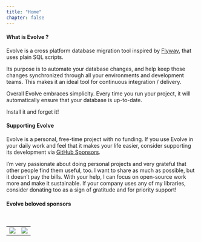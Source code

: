 ```yaml
---
title: "Home"
chapter: false
---
```


#### What is Evolve ?

Evolve is a cross platform database migration tool inspired by [Flyway](https://flywaydb.org/), that uses plain SQL scripts.

Its purpose is to automate your database changes, and help keep those changes synchronized through all your environments and development teams. This makes it an ideal tool for continuous integration / delivery.

Overall Evolve embraces simplicity. Every time you run your project, it will automatically ensure that your database is up-to-date.

Install it and forget it!

#### Supporting Evolve

Evolve is a personal, free-time project with no funding. If you use Evolve in your daily work and feel that it makes your life easier, consider supporting its development via [GitHub Sponsors](https://github.com/sponsors/lecaillon).

I’m very passionate about doing personal projects and very grateful that other people find them useful, too. I want to share as much as possible, but it doesn’t pay the bills. 
With your help, I can focus on open-source work more and make it sustainable. If your company uses any of my libraries, consider donating too as a sign of gratitude and for priority support!

#### Evolve beloved sponsors

</br>
<table>
  <tbody>
    <tr>
      <td align="center" valign="middle">
        <a href="https://www.veepee.com">
          <img src="/images/Veepee.svg" style="margin: 0rem auto">
        </a>
      </td>
      <td align="center" valign="middle">
        <a href="https://megaslice.uk">
          <img src="/images/Megaslice.png" style="margin: 0rem auto">
        </a>
      </td>
    </tr>
  </tbody>
</table>